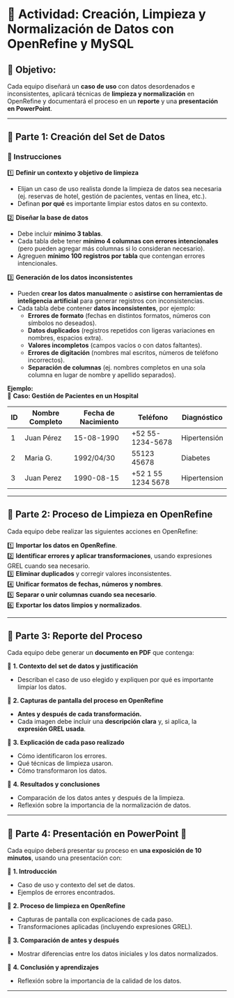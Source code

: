 # **📌 Actividad: Creación, Limpieza y Normalización de Datos con OpenRefine y MySQL**  

## **🎯 Objetivo:**  
Cada equipo diseñará un **caso de uso** con datos desordenados e inconsistentes, aplicará técnicas de **limpieza y normalización** en OpenRefine y documentará el proceso en un **reporte** y una **presentación en PowerPoint**.  

---

## **📌 Parte 1: Creación del Set de Datos**  

### **🔹 Instrucciones**  

1️⃣ **Definir un contexto y objetivo de limpieza**  
   - Elijan un caso de uso realista donde la limpieza de datos sea necesaria (ej. reservas de hotel, gestión de pacientes, ventas en línea, etc.).  
   - Definan **por qué** es importante limpiar estos datos en su contexto.  

2️⃣ **Diseñar la base de datos**  
   - Debe incluir **mínimo 3 tablas**.  
   - Cada tabla debe tener **mínimo 4 columnas con errores intencionales** (pero pueden agregar más columnas si lo consideran necesario).  
   - Agreguen **mínimo 100 registros por tabla** que contengan errores intencionales.  

3️⃣ **Generación de los datos inconsistentes**  
   - Pueden **crear los datos manualmente** o **asistirse con herramientas de inteligencia artificial** para generar registros con inconsistencias.  
   - Cada tabla debe contener **datos inconsistentes**, por ejemplo:  
     - **Errores de formato** (fechas en distintos formatos, números con símbolos no deseados).  
     - **Datos duplicados** (registros repetidos con ligeras variaciones en nombres, espacios extra).  
     - **Valores incompletos** (campos vacíos o con datos faltantes).  
     - **Errores de digitación** (nombres mal escritos, números de teléfono incorrectos).  
     - **Separación de columnas** (ej. nombres completos en una sola columna en lugar de nombre y apellido separados).  

**Ejemplo:**  
📌 **Caso: Gestión de Pacientes en un Hospital**  

| ID | Nombre Completo  | Fecha de Nacimiento | Teléfono       | Diagnóstico     |  
|----|----------------|-------------------|---------------|---------------|  
| 1  | Juan Pérez    | 15-08-1990        | +52 55-1234-5678  | Hipertensión |  
| 2  | Maria G.      | 1992/04/30        | 55123 45678   | Diabetes |  
| 3  | Juan Perez    | 1990-08-15        | +52 1 55 1234 5678 | Hipertension  |  

---

## **📌 Parte 2: Proceso de Limpieza en OpenRefine**  
Cada equipo debe realizar las siguientes acciones en OpenRefine:  

1️⃣ **Importar los datos en OpenRefine**.  
2️⃣ **Identificar errores y aplicar transformaciones**, usando expresiones GREL cuando sea necesario.  
3️⃣ **Eliminar duplicados** y corregir valores inconsistentes.  
4️⃣ **Unificar formatos de fechas, números y nombres**.  
5️⃣ **Separar o unir columnas cuando sea necesario**.  
6️⃣ **Exportar los datos limpios y normalizados**.  

---

## **📌 Parte 3: Reporte del Proceso**  

Cada equipo debe generar un **documento en PDF** que contenga:  

📌 **1. Contexto del set de datos y justificación**  
- Describan el caso de uso elegido y expliquen por qué es importante limpiar los datos.  

📌 **2. Capturas de pantalla del proceso en OpenRefine**  
- **Antes y después de cada transformación.**  
- Cada imagen debe incluir una **descripción clara** y, si aplica, la **expresión GREL usada**.  

📌 **3. Explicación de cada paso realizado**  
- Cómo identificaron los errores.  
- Qué técnicas de limpieza usaron.  
- Cómo transformaron los datos.  

📌 **4. Resultados y conclusiones**  
- Comparación de los datos antes y después de la limpieza.  
- Reflexión sobre la importancia de la normalización de datos.  

---

## **📌 Parte 4: Presentación en PowerPoint** 🎤  

Cada equipo deberá presentar su proceso en **una exposición de 10 minutos**, usando una presentación con:  

📌 **1. Introducción**  
- Caso de uso y contexto del set de datos.  
- Ejemplos de errores encontrados.  

📌 **2. Proceso de limpieza en OpenRefine**  
- Capturas de pantalla con explicaciones de cada paso.  
- Transformaciones aplicadas (incluyendo expresiones GREL).  

📌 **3. Comparación de antes y después**  
- Mostrar diferencias entre los datos iniciales y los datos normalizados.  

📌 **4. Conclusión y aprendizajes**  
- Reflexión sobre la importancia de la calidad de los datos.  

---

